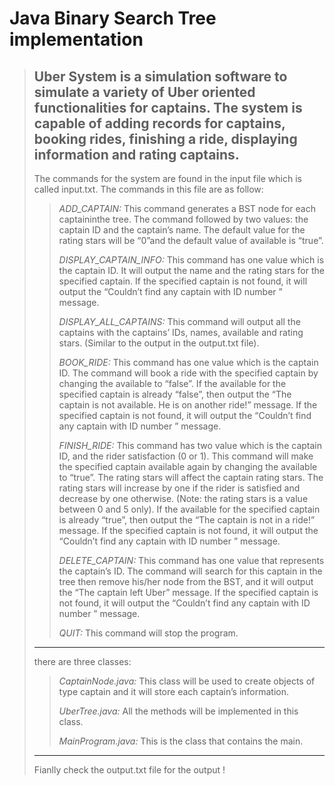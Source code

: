 # Java Binary Search Tree implementation
>Uber System is a simulation software to simulate a variety of Uber oriented functionalities for captains.
The system is capable of adding records for captains, booking rides, finishing a ride, displaying information and rating captains.
>---
>The commands for the system are found in the input file which is called input.txt. The commands in this file are as follow:
>>
>>*ADD_CAPTAIN:* This command generates a BST node for each captaininthe tree. The command followed by two values: the captain ID and the captain’s name. The default value for the rating stars will be “0”and the default value of available is “true”.
>>
>>*DISPLAY_CAPTAIN_INFO:* This command has one value which is the captain ID. It will output the name and the rating stars for the specified captain. If the specified captain is not found, it will output the “Couldn’t find any captain with ID number <ID >” message.
>>
>>*DISPLAY_ALL_CAPTAINS:* This command will output all the captains with the captains’ IDs, names, available and rating stars. (Similar to the output in the output.txt file).
>>
>>*BOOK_RIDE:* This command has one value which is the captain ID. The command will book a ride with the specified captain by changing the available to “false”. If the available for the specified captain is already “false”, then output the “The captain <name> is not available. He is on another ride!” message. If the specified captain is not found, it will output the “Couldn’t find any captain with ID number <ID >” message.
>>
>>*FINISH_RIDE:* This command has two value which is the captain ID, and the rider satisfaction (0 or 1). This command will make the specified captain available again by changing the available to “true”. The rating stars will affect the captain rating stars. The rating stars will increase by one if the rider is satisfied and decrease by one otherwise. (Note: the rating stars is a value between 0 and 5 only).
>>If the available for the specified captain is already “true”, then output the “The captain <name> is not in a ride!” message. If the specified captain is not found, it will output the “Couldn’t find any captain with ID number <ID >” message.
>>
>>*DELETE_CAPTAIN:* This command has one value that represents the captain’s ID. The command will search for this captain in the tree then remove his/her node from the BST, and it will output the “The captain <name> left Uber” message. If the specified captain is not found, it will output the “Couldn’t find any captain with ID number <ID >” message.
>>
>>*QUIT:* This command will stop the program.
>
>---
>there are three classes:
>>
>>*CaptainNode.java:* This class will be used to create objects of type captain and it will store each captain’s information.
>>
>>*UberTree.java:* All the methods will be implemented in this class.
>>
>>*MainProgram.java:* This is the class that contains the main.
>
>---
>
>Fianlly check the output.txt file for the output !


